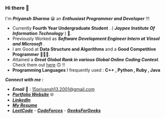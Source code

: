 ### Hi there 👋

I'm ***Priyansh Sharma*** 😀 an ***Enthusiast Programmer and Developer*** !!!

 - Currently **Fourth Year Undergraduate Student** . ( ***Jaypee Institute Of Information Technology*** ) 🏫.
 - Previously Worked as ***Software Development Engineer Intern at Vinsol and Microsoft*** .
 - I am Good at **Data Structure and Algorithms** and a **Good Competitive Programmer** 👨🏻‍💻.
 - Attained a ***Great Global Rank in various Global Online Coding Contest***. Check them out [here](https://linktr.ee/priyansh_achievement_and_certi)  🙃 !!
 - **Programming Languages** I frequently used : **C++ , Python , Ruby , Java**
 

***Connect with me :***

 - ***Email*** 📧 : 15priyansh13.2001@gmail.com
 - [***Portfolio Website***](https://linktr.ee/Priyansh.Sharma)  🌐
 - [***LinkedIn***](https://www.linkedin.com/in/priyansh-sharma-bb4095216/) 
 - [***My Resume***](https://drive.google.com/file/d/1L_dro1h7LoDgs0usa3hBqIBPVBQAvN3G/view)
 - [***LeetCode***](https://leetcode.com/Priyansh_15/)   -  [***CodeForces***](https://codeforces.com/profile/Priyansh.15)  -  [***GeeksForGeeks***](https://auth.geeksforgeeks.org/user/spidey15priyansh/practice/)
